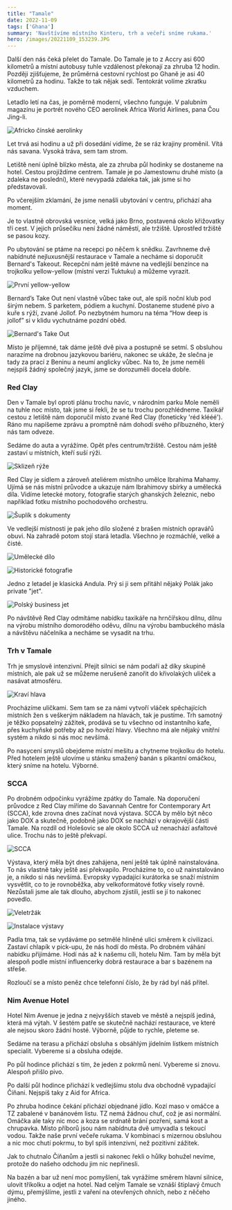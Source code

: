 ```yaml
---
title: "Tamale"
date: 2022-11-09
tags: ['Ghana']
summary: 'Navštívíme místního Kinteru, trh a večeři sníme rukama.'
hero: /images/20221109_153239.JPG
---
```



Další den nás čeká přelet do Tamale. Do Tamale je to z Accry asi 600 kilometrů a místní autobusy tuhle vzdálenost překonají za zhruba 12 hodin. Později zjišťujeme, že průměrná cestovní rychlost po Ghaně je asi 40 kilometrů za hodinu. Takže to tak nějak sedí. Tentokrát volíme zkratku vzduchem.

Letadlo letí na čas, je poměrně moderní, všechno funguje. V palubním magazínu je portrét nového CEO aerolinek Africa World Airlines, pana Čou Jing-li.

![Africko čínské aerolinky](/images/20221109_122309.JPG)

Let trvá asi hodinu a už při dosedání vidíme, že se ráz krajiny proměnil. Vítá nás savana. Vysoká tráva, sem tam strom.

Letiště není úplně blízko města, ale za zhruba půl hodinky se dostaneme na hotel. Cestou projíždíme centrem. Tamale je po Jamestownu druhé místo (a zdaleka ne poslední), které nevypadá zdaleka tak, jak jsme si ho představovali.

Po včerejším zklamání, že jsme nenašli ubytování v centru, přichází aha moment.

Je to vlastně obrovská vesnice, velká jako Brno, postavená okolo křižovatky tří cest. V jejich průsečíku není žádné náměstí, ale tržiště.
Uprostřed tržiště se pasou kozy.

Po ubytování se ptáme na recepci po něčem k snědku. Zavrhneme dvě nabídnuté nejluxusnější restaurace v Tamale a necháme si doporučit Bernard's Takeout. Recepční nám ještě mávne na vedlejší benzínce na trojkolku yellow-yellow (místní verzi Tuktuku) a můžeme vyrazit.

![První yellow-yellow](/images/20221109_153239.JPG)

Bernard’s Take Out není vlastně vůbec take out, ale spíš noční klub pod širým nebem. S parketem, pódiem a kuchyní. Dostaneme studené pivo a kuře s rýží, zvané Jollof. Po nezbytném humoru na téma “How deep is jollof” si v klidu vychutnáme pozdní oběd.

![Bernard's Take Out](/images/20221109_180010.JPG)

Místo je příjemné, tak dáme ještě dvě piva a postupně se setmí. S obsluhou narazíme na drobnou jazykovou bariéru, nakonec se ukáže, že slečna je tady za prací z Beninu a neumí anglicky vůbec. Na to, že jsme neměli nejspíš žádný společný jazyk, jsme se dorozuměli docela dobře.

### Red Clay
Den v Tamale byl oproti plánu trochu navíc, v národním parku Mole neměli na tuhle noc místo, tak jsme si řekli, že se tu trochu porozhlédneme. Taxikář cestou z letiště nám doporučil místo zvané Red Clay (foneticky 'réd klééé'). Ráno mu napíšeme zprávu a promptně nám dohodí svého příbuzného, který nás tam odveze.

Sedáme do auta a vyrážíme. Opět přes centrum/tržiště. Cestou nám ještě zastaví u místních, kteří suší rýži.

![Sklizeň rýže](/images/20221110_110319.JPG)

Red Clay je sídlem a zároveň ateliérem místního umělce Ibrahima Mahamy. Ujímá se nás místní průvodce a ukazuje nám Ibrahimovy sbírky a umělecká díla. Vidíme letecké motory, fotografie starých ghanských železnic, nebo například fotku místního pochodového orchestru.

![Šuplík s dokumenty](/images/20221110_111659.JPG)

Ve vedlejší místnosti je pak jeho dílo složené z brašen místních opravářů obuvi. Na zahradě potom stojí stará letadla. Všechno je rozmáchlé, velké a čisté.

![Umělecké dílo](/images/20221110_114545.JPG)

![Historické fotografie](/images/20221110_113759.JPG)

Jedno z letadel je klasická Andula. Prý si ji sem přitáhl nějaký Polák jako private "jet".

![Polský business jet](/images/20221110_114234.JPG)

Po návštěvě Red Clay odmítáme nabídku taxikáře na hrnčířskou dílnu, dílnu na výrobu místního domorodého oděvu, dílnu na výrobu bambuckého másla a návštěvu náčelníka a necháme se vysadit na trhu.

### Trh v Tamale
Trh je smyslově intenzivní. Přejít silnici se nám podaří až díky skupině místních, ale pak už se můžeme nerušeně zanořit do křivolakých uliček a nasávat atmosféru.

![Kraví hlava](/images/20221110_124659.JPG)

Procházíme uličkami. Sem tam se za námi vytvoří vláček spěchajících místních žen s veškerým nákladem na hlavách, tak je pustíme. Trh samotný je těžko popsatelný zážitek, prodává se tu všechno od instantního kafe, přes kuchyňské potřeby až po hovězí hlavy. Všechno má ale nějaký vnitřní systém a nikdo si nás moc nevšímá.

Po nasycení smyslů obejdeme místní mešitu a chytneme trojkolku do hotelu. Před hotelem ještě ulovíme u stánku smažený banán s pikantní omáčkou, který sníme na hotelu. Výborné.

### SCCA
Po drobném odpočinku vyrážíme zpátky do Tamale. Na doporučení průvodce z Red Clay míříme do Savannah Centre for Contemporary Art (SCCA), kde zrovna dnes začínat nová výstava.
SCCA by mělo být něco jako DOX a skutečně, podobně jako DOX se nachází v okrajovější části Tamale. Na rozdíl od Holešovic se ale okolo SCCA už nenachází asfaltové ulice. Trochu nás to ještě překvapí.

![SCCA](/images/20221110_174026.JPG)

Výstava, který měla být dnes zahájena, není ještě tak úplně nainstalována. To nás vlastně taky ještě asi překvapilo. Procházíme to, co už nainstalováno je, a nikdo si nás nevšímá. Evropsky vypadající kurátorka se snaží místním vysvětlit, co to je rovnoběžka, aby velkoformátové fotky visely rovně. Nezůstali jsme ale tak dlouho, abychom zjistili, jestli se jí to nakonec povedlo.

![Veletržák](/images/20221110_174232.JPG)

![Instalace výstavy](/images/20221110_175031.JPG)

Padla tma, tak se vydáváme po setmělé hliněné ulici směrem k civilizaci. Zastaví chlapík v pick-upu, že nás hodí do města. Po drobném váhání nabídku přijímáme. Hodí nás až k našemu cíli, hotelu Nim. Tam by měla být alespoň podle místní influencerky dobrá restaurace a bar s bazénem na střeše.

Rozloučí se a místo peněz chce telefonní číslo, že by rád byl náš přítel.

### Nim Avenue Hotel
Hotel Nim Avenue je jedna z nejvyšších staveb ve městě a nejspíš jediná, která má výtah. V šestém patře se skutečně nachází restaurace, ve které ale nejsou skoro žádní hosté. Výborně, půjde to rychle, pleteme se.

Sedáme na terasu a přichází obsluha s obsáhlým jídelním lístkem místních specialit. Vybereme si a obsluha odejde.

Po půl hodince přichází s tím, že jeden z pokrmů není. Vybereme si znovu. Alespoň přišlo pivo.

Po další půl hodince přichází k vedlejšímu stolu dva obchodně vypadající Číňani. Nejspíš taky z Aid for Africa.

Po zhruba hodince čekání přichází objednané jídlo. Kozí maso v omáčce a TZ zabalené v banánovém listu. TZ nemá žádnou chuť, což je asi normální. Omáčka ale taky nic moc a koza se srdnatě brání pozření, samá kost a chrupavka. Místo příborů jsou nám nabídnuta dvě umyvadla s tekoucí vodou. Takže naše první večeře rukama. V kombinaci s mizernou obsluhou a nic moc chutí pokrmu, to byl spíš intenzivní, než pozitivní zážitek.

Jak to chutnalo Číňanům a jestli si nakonec řekli o hůlky bohužel nevíme, protože do našeho odchodu jim nic nepřinesli.

Na bazén a bar už není moc pomyšlení, tak vyrážíme směrem hlavní silnice, ulovit tříkolku a odjet na hotel. Nad celým Tamale se vznáší štiplavý čmuch dýmu, přemýšlíme, jestli z vaření na otevřených ohních, nebo z něčeho jiného.